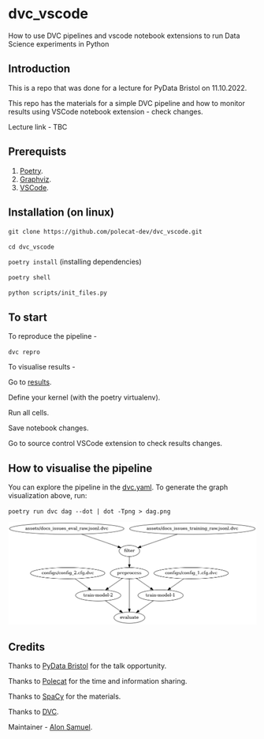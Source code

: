 # dvc_vscode
How to use DVC pipelines and vscode notebook extensions to run Data Science experiments in Python

## Introduction
This is a repo that was done for a lecture for PyData Bristol on 11.10.2022. 

This repo has the materials for a simple DVC pipeline and how to monitor results using
VSCode notebook extension - check changes.

Lecture link - TBC

## Prerequists
1. [Poetry](https://python-poetry.org/).
2. [Graphviz](https://graphviz.org/).
3. [VSCode](https://code.visualstudio.com/).

## Installation (on linux)

`git clone https://github.com/polecat-dev/dvc_vscode.git`

`cd dvc_vscode`

`poetry install` (installing dependencies)

`poetry shell`

`python scripts/init_files.py`

## To start

To reproduce the pipeline - 

`dvc repro`

To visualise results - 

Go to [results](notebooks/results.ipynb).

Define your kernel (with the poetry virtualenv).

Run all cells.

Save notebook changes.

Go to source control VSCode extension to check results changes.


## How to visualise the pipeline

You can explore the pipeline in the [dvc.yaml](./dvc.yaml). 
To generate the graph visualization above, run: 

`poetry run dvc dag --dot | dot -Tpng > dag.png`

![dag-image](dag.png)
## Credits
Thanks to [PyData Bristol](https://github.com/pydatabristol) for the talk opportunity.

Thanks to [Polecat](https://www.polecat.com/) for the time and information sharing.

Thanks to [SpaCy](https://github.com/explosion/projects/tree/v3/tutorials/textcat_docs_issues) for the materials.

Thanks to [DVC](https://github.com/iterative/dvc).


Maintainer - [Alon Samuel](https://github.com/alon1samuel).
